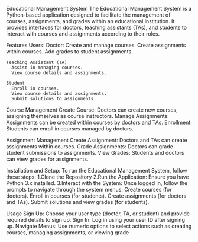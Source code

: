 Educational Management System
The Educational Management System is a Python-based application designed to facilitate the management of courses, assignments, and grades within an educational institution. It provides interfaces for doctors, teaching assistants (TAs), and students to interact with courses and assignments according to their roles.


Features
  Users:
    Doctor:
      Create and manage courses.
      Create assignments within courses.
      Add grades to student assignments.
    
    Teaching Assistant (TA)
      Assist in managing courses.
      View course details and assignments.
      
    Student
      Enroll in courses.
      View course details and assignments.
      Submit solutions to assignments.
      
 Course Management
     Create Course: Doctors can create new courses, assigning themselves as course instructors.
     Manage Assignments: Assignments can be created within courses by doctors and TAs.
     Enrollment: Students can enroll in courses managed by doctors.
      
 Assignment Management
    Create Assignment: Doctors and TAs can create assignments within courses.
    Grade Assignments: Doctors can grade student submissions to assignments.
    View Grades: Students and doctors can view grades for assignments.

Installation and Setup: To run the Educational Management System, follow these steps:
  1.Clone the Repository
  2.Run the Application: Ensure you have Python 3.x installed.
  3.Interact with the System:
  Once logged in, follow the prompts to navigate through the system menus:
  Create courses (for doctors).
  Enroll in courses (for students).
  Create assignments (for doctors and TAs).
  Submit solutions and view grades (for students).


Usage
Sign Up: Choose your user type (doctor, TA, or student) and provide required details to sign up.
Sign In: Log in using your user ID after signing up.
Navigate Menus: Use numeric options to select actions such as creating courses, managing assignments, or viewing grade
